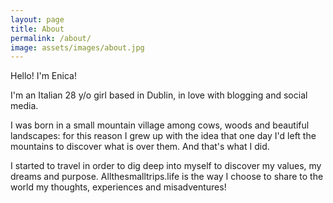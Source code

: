 ```yaml
---
layout: page
title: About
permalink: /about/
image: assets/images/about.jpg
---
```


Hello! I'm Enica!

I'm an Italian 28 y/o girl based in Dublin, in love with blogging and social media.

I was born in a small mountain village among cows, woods and beautiful landscapes: for this reason I grew up with the idea that one day I'd left the mountains to discover what is over them. And that's what I did.

I started to travel in order to dig deep into myself to discover my values, my dreams and purpose. Allthesmalltrips.life is the way I choose to share to the world my thoughts, experiences and misadventures!
 
 













